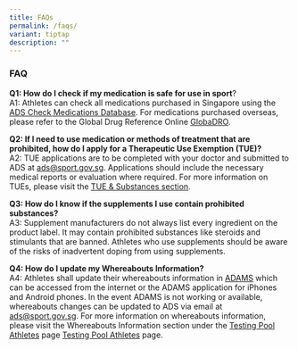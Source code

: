 ```yaml
---
title: FAQs
permalink: /faqs/
variant: tiptap
description: ""
---
```

<h3><strong>FAQ</strong></h3><p><strong>Q1: How do I check if my medication is safe for use in sport</strong>?<br>A1: Athletes can check all medications purchased in Singapore using the <a href="https://checkmedication.antidopingsingapore.gov.sg" rel="noopener noreferrer nofollow" target="_blank">ADS Check Medications Database</a>. For medications purchased overseas, please refer to the Global Drug Reference Online <a href="https://www.globaldro.com/Home" rel="noopener noreferrer nofollow" target="_blank"><u>GlobaDRO</u></a>.</p><p><strong>Q2: If I need to use medication or methods of treatment that are prohibited, how do I apply for a Therapeutic Use Exemption (TUE)?</strong><br>A2: TUE applications are to be completed with your doctor and submitted to ADS at&nbsp;<a href="https://checkmedication.sportsingapore.gov.sg/" rel="noopener noreferrer nofollow" target="_blank"><u>ads@sport.gov.sg</u></a>. Applications should include the necessary medical reports or evaluation where required. For more information on TUEs, please visit the&nbsp;<a href="https://www.sportsingapore.gov.sg/our-work/anti-doping-singapore/therapeutic-use-exemption-tue-substances/" rel="noopener noreferrer nofollow" target="_blank"><u>TUE &amp; Substances section</u></a>.</p><p><strong>Q3: How do I know if the supplements I use contain prohibited substances?</strong><br>A3: Supplement manufacturers do not always list every ingredient on the product label. It may contain prohibited substances like steroids and stimulants that are banned. Athletes who use supplements should be aware of the risks of inadvertent doping from using supplements.</p><p><strong>Q4: How do I update my Whereabouts Information?</strong><br>A4: Athletes shall update their whereabouts information in&nbsp;<a href="https://adams.wada-ama.org/adams/" rel="noopener noreferrer nofollow" target="_blank"><u>ADAMS</u></a>&nbsp;which can be accessed from the internet or the ADAMS application for iPhones and Android phones. In the event ADAMS is not working or available, whereabouts changes can be updated to ADS via email at <a href="mailto:ads@sport.gov.sg" rel="noopener noreferrer nofollow" target="_blank">ads@sport.gov.sg</a>. For more information on whereabouts information, please visit the Whereabouts Information section under the <a href="https://www.antidopingsingapore.gov.sg/testing-pool-athletes" rel="noopener noreferrer nofollow" target="_blank">Testing Pool Athletes</a> page <a href="https://www.sportsingapore.gov.sg/our-work/anti-doping-singapore/testing-pool-athletes/" rel="noopener noreferrer nofollow" target="_blank"><u>Testing Pool Athletes</u></a> page.</p><p></p>